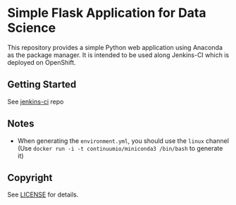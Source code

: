 # Simple Flask Application for Data Science

This repository provides a simple Python web application using Anaconda as the package manager. It is intended to be used along Jenkins-CI which is deployed on OpenShift.

## Getting Started

See [jenkins-ci](https://github.com/idealo/jenkins-ci) repo

## Notes

* When generating the `environment.yml`, you should use the `linux` channel (Use `docker run -i -t continuumio/miniconda3 /bin/bash` to generate it)

## Copyright

See [LICENSE](LICENSE) for details.